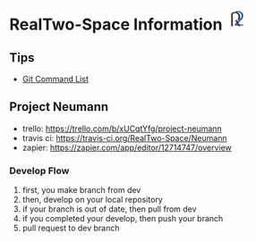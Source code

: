 # RealTwo-Space Information  <img src="https://github.com/RealTwo-Space/Information/blob/master/real_two_space_logo.png?raw=true" width=40, height=40/>
## Tips
- [Git Command List](https://github.com/RealTwo-Space/Information/blob/master/GitCommand.md)

## Project Neumann
- trello: https://trello.com/b/xUCqtYfg/project-neumann
- travis ci: https://travis-ci.org/RealTwo-Space/Neumann
- zapier: https://zapier.com/app/editor/12714747/overview

### Develop Flow
1. first, you make branch from dev
2. then, develop on your local repository
3. if your branch is out of date, then pull from dev
4. if you completed your develop, then push your branch
5. pull request to dev branch


<script src="https://gist.github.com/ryunryunryun/34d4685b37394ad092788c41050a1a54.js"></script>
